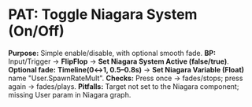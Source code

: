 # PAT: Toggle Niagara System (On/Off)
**Purpose:** Simple enable/disable, with optional smooth fade.
**BP:** Input/Trigger → **FlipFlop** → **Set Niagara System Active (false/true)**.
**Optional fade:** **Timeline(0↔1, 0.5–0.8s)** → **Set Niagara Variable (Float)** name "User.SpawnRateMult".
**Checks:** Press once → fades/stops; press again → fades/plays.
**Pitfalls:** Target not set to the Niagara component; missing User param in Niagara graph.
